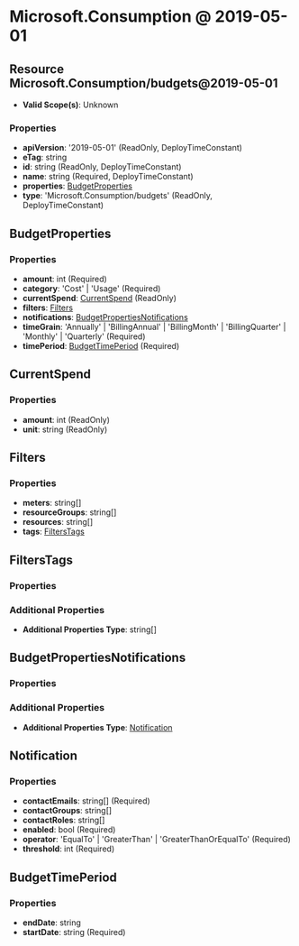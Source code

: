# Microsoft.Consumption @ 2019-05-01

## Resource Microsoft.Consumption/budgets@2019-05-01
* **Valid Scope(s)**: Unknown
### Properties
* **apiVersion**: '2019-05-01' (ReadOnly, DeployTimeConstant)
* **eTag**: string
* **id**: string (ReadOnly, DeployTimeConstant)
* **name**: string (Required, DeployTimeConstant)
* **properties**: [BudgetProperties](#budgetproperties)
* **type**: 'Microsoft.Consumption/budgets' (ReadOnly, DeployTimeConstant)

## BudgetProperties
### Properties
* **amount**: int (Required)
* **category**: 'Cost' | 'Usage' (Required)
* **currentSpend**: [CurrentSpend](#currentspend) (ReadOnly)
* **filters**: [Filters](#filters)
* **notifications**: [BudgetPropertiesNotifications](#budgetpropertiesnotifications)
* **timeGrain**: 'Annually' | 'BillingAnnual' | 'BillingMonth' | 'BillingQuarter' | 'Monthly' | 'Quarterly' (Required)
* **timePeriod**: [BudgetTimePeriod](#budgettimeperiod) (Required)

## CurrentSpend
### Properties
* **amount**: int (ReadOnly)
* **unit**: string (ReadOnly)

## Filters
### Properties
* **meters**: string[]
* **resourceGroups**: string[]
* **resources**: string[]
* **tags**: [FiltersTags](#filterstags)

## FiltersTags
### Properties
### Additional Properties
* **Additional Properties Type**: string[]

## BudgetPropertiesNotifications
### Properties
### Additional Properties
* **Additional Properties Type**: [Notification](#notification)

## Notification
### Properties
* **contactEmails**: string[] (Required)
* **contactGroups**: string[]
* **contactRoles**: string[]
* **enabled**: bool (Required)
* **operator**: 'EqualTo' | 'GreaterThan' | 'GreaterThanOrEqualTo' (Required)
* **threshold**: int (Required)

## BudgetTimePeriod
### Properties
* **endDate**: string
* **startDate**: string (Required)

